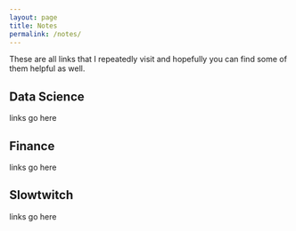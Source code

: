 ```yaml
---
layout: page
title: Notes
permalink: /notes/
---
```

These are all links that I repeatedly visit and hopefully you can find some of them helpful as well. 

## Data Science 
links go here

## Finance
links go here

## Slowtwitch 
links go here
